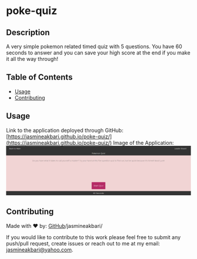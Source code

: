 # poke-quiz

## Description

A very simple pokemon related timed quiz with 5 questions. You have 60 seconds to answer and you can save your high score at the end if you make it all the way through!

## Table of Contents

* [Usage](#usage)
* [Contributing](#contributing)

## Usage

Link to the application deployed through GitHub: [https://jasmineakbari.github.io/poke-quiz/](https://jasmineakbari.github.io/poke-quiz/)
Image of the Application: 
![poke-quiz image](/assets/images/application.png)


## Contributing

Made with ❤️ by: [GitHub](https://github.com/jasmineakbari)/jasmineakbari/

If you would like to contribute to this work please feel free to submit any push/pull request, create issues or reach out to me at my email: jasmineakbari@yahoo.com.